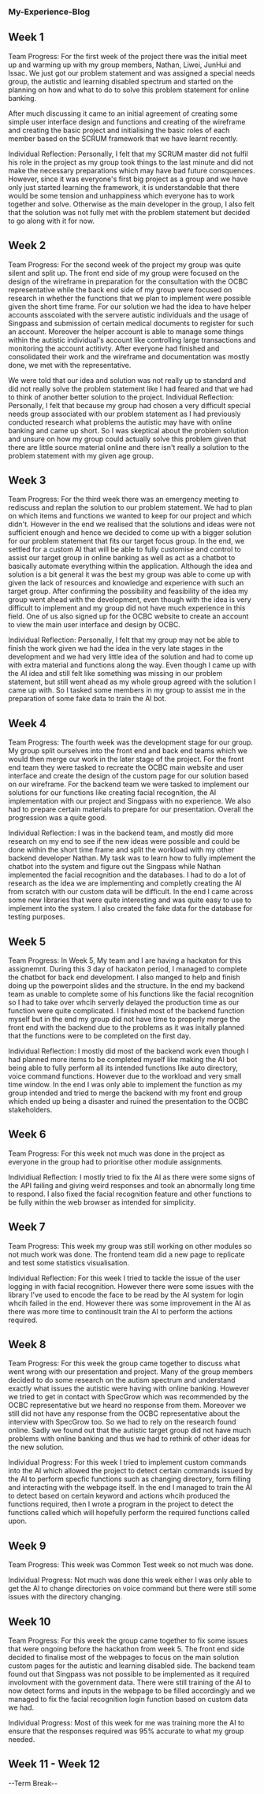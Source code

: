 ### My-Experience-Blog

## Week 1 
Team Progress: For the first week of the project there was the initial meet up and warming up with my group members, Nathan, Liwei, JunHui and Issac. We just got our problem statement and was assigned a special needs group, the autistic and learning disabled spectrum and started on the planning on how and what to do to solve this problem statement for online banking.

After much discussing it came to an initial agreement of creating some simple user interface design and functions and creating of the wireframe and creating the basic project and initialising the basic roles of each member based on the SCRUM framework that we have learnt recently.

Individual Reflection:
Personally, I felt that my SCRUM master did not fulfil his role in the project as my group took things to the last minute and did not make the necessary preparations which may have bad future consquences. However, since it was everyone's first big project as a group and we have only just started learning the framework, it is understandable that there would be some tension and unhappiness which everyone has to work together and solve. Otherwise as the main developer in the group, I also felt that the solution was not fully met with the problem statement but decided to go along with it for now.

## Week 2
Team Progress: 
For the second week of the project my group was quite silent and split up. The front end side of my group were focused on the design of the wireframe in preparation for the consultation with the OCBC representative while the back end side of my group were focused on research in whether the functions that we plan to implement were possible given the short time frame. For our solution we had the idea to have helper accounts asscoiated with the servere autistic individuals and the usage of Singpass and submission of certain medical documents to register for such an account. Moreover the helper account is able to manage some things within the autistic individual's account like controlling large transactions and monitoring the account actitivty. After everyone had finished and consolidated their work and the wireframe and documentation was mostly done, we met with the representative.

We were told that our idea and solution was not really up to standard and did not really solve the problem statement like I had feared and that we had to think of another better solution to the project.
Individual Reflection: 
Personally, I felt that because my group had chosen a very difficult special needs group associated with our problem statement as I had previously conducted research what problems the autistic may have with online banking and came up short. So I was skeptical about the problem solution and unsure on how my group could actually solve this problem given that there are little source material online and there isn't really a solution to the problem statement with my given age group.

## Week 3
Team Progress: 
For the third week there was an emergency meeting to rediscuss and replan the solution to our problem statement. We had to plan on which items and functions we wanted to keep for our project and which didn't.
However in the end we realised that the solutions and ideas were not sufficient enough and hence we decided to come up with a bigger solution for our problem statement that fits our target focus group. In the end, we settled for a custom AI that will be able to fully customise and control to assist our target group in online banking as well as act as a chatbot to basically automate everything within the application. Although the idea and solution is a bit general it was the best my group was able to come up with given the lack of resources and knowledge and experience with such an target group. After confirming the possibility and feasibility of the idea my group went ahead with the development, even though with the idea is very difficult to implement and my group did not have much experience in this field. One of us also signed up for the OCBC website to create an account to view the main user interface and design by OCBC.

Individual Reflection:
Personally, I felt that my group may not be able to finish the work given we had the idea in the very late stages in the development and we had very little idea of the solution and had to come up with extra material and functions along the way. Even though I came up with the AI idea and still felt like something was missing in our problem statement, but still went ahead as my whole group agreed with the solution I came up with. So I tasked some members in my group to assist me in the preparation of some fake data to train the AI bot.

## Week 4
Team Progress:
The fourth week was the development stage for our group. My group split ourselves into the front end and back end teams which we would then merge our work in the later stage of the project. For the front end team they were tasked to recreate the OCBC main website and user interface and create the design of the custom page for our solution based on our wireframe. For the backend team we were tasked to implement our solutions for our functions like creating facial recognition, the AI implementation with our project and Singpass with no experience. We also had to prepare certain materials to prepare for our presentation. Overall the progression was a quite good.

Individual Reflection:
I was in the backend team, and mostly did more research on my end to see if the new ideas were possible and could be done within the short time frame and split the workload with my other backend developer Nathan. My task was to learn how to fully implement the chatbot into the system and figure out the Singpass while Nathan implemented the facial recognition and the databases. I had to do a lot of research as the idea we are implementing and completly creating the AI from scratch with our custom data will be difficult. In the end I came across some new libraries that were quite interesting and was quite easy to use to implement into the system. I also created the fake data for the database for testing purposes.

## Week 5
Team Progress:
In Week 5, My team and I are having a hackaton for this assignemnt. During this 3 day of hackaton period, I managed to complete the chatbot for back end development. I also manged to help and finish doing up the powerpoint slides and the structure. In the end my backend team as unable to complete some of his functions like the facial recognition so I had to take over whcih serverly delayed the production time as our function were quite complicated. I finished most of the backend function myself but in the end my group did not have time to properly merge the front end with the backend due to the problems as it was initally planned that the functions were to be completed on the first day.

Individual Reflection: 
I mostly did most of the backend work even though I had planned more items to be completed myself like making the AI bot being able to fully perform all its intended functions like auto directory, voice command functions. However due to the workload and very small time window. In the end I was only able to implement the function as my group intended and tried to merge the backend with my front end group which ended up being a disaster and ruined the presentation to the OCBC stakeholders.

## Week 6
Team Progress: 
For this week not much was done in the project as everyone in the group had to prioritise other module assignments.

Individiual Reflection:
I mostly tried to fix the AI  as there were some signs of the API failing and giving weird responses and took an abnormally long time to respond. I also fixed the facial recognition feature and other functions to be fully within the web browser as intended for simplicity.
## Week 7
Team Progress:
This week my group was still working on other modules so not much work was done. The frontend team did a new page to replicate and test some statistics visualisation.

Individual Reflection:
For this week I tried to tackle the issue of the user logging in with facial recognition. However there were some issues with the library I've used to encode the face to be read by the AI system for login whcih failed in the end. However there was some improvement in the AI as there was more time to continouslt train the AI to perform the actions required.

## Week 8
Team Progress:
For this week the group came together to discuss what went wrong with our presentation and project. Many of the group members decided to do some research on the autism spectrum and understand exactly what issues the autistic were having with online banking. However we tried to get in contact with SpecGrow which was recommended by the OCBC representative but we heard no response from them. Moreover we still did not have any response from the OCBC representative about the interview with SpecGrow too. So we had to rely on the research found online. Sadly we found out that the autistic target group did not have much problems with online banking and thus we had to rethink of other ideas for the new solution.

Individual Progress:
For this week I tried to implement custom commands into the AI which allowed the project to detect certain commands issued by the AI to perform specfic functions such as changing directory, form filling and interacting with the webpage itself. In the end I managed to train the AI to detect based on certain keyword and actions whcih produced the functions required, then I wrote a program in the project to detect the functions called which will hopefully perform the required functions called upon.

## Week 9
Team Progress:
This week was Common Test week so not much was done.

Individual Progress:
Not much was done this week either I was only able to get the AI to change directories on voice command but there were still some issues with the directory changing.

## Week 10
Team Progress:
For this week the group came together to fix some issues that were ongoing before the hackathon from week 5. The front end side decided to finalise most of the webpages to focus on the main solution custom pages for the autistic and learning disabled side. The backend team found out that Singpass was not possible to be implemented as it required involovment with the government data. There were still training of the AI to now detect forms and inputs in the webpage to be filled accordingly and we managed to fix the facial recognition login function based on custom data we had.

Individual Progress:
Most of this week for me was training more the AI to ensure that the responses required was 95% accurate to what my group needed.

## Week 11 - Week 12
--Term Break--
